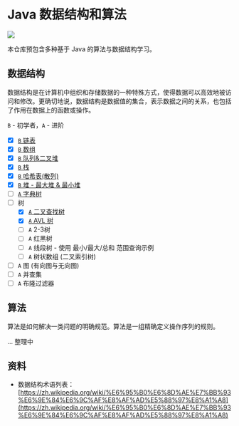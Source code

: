 # Java 数据结构和算法

![](https://bugstack.cn/images/article/algorithm/algorithms-220723-00.png?raw=true)

本仓库预包含多种基于 Java 的算法与数据结构学习。

## 数据结构

数据结构是在计算机中组织和存储数据的一种特殊方式，使得数据可以高效地被访问和修改。更确切地说，数据结构是数据值的集合，表示数据之间的关系，也包括了作用在数据上的函数或操作。

`B` - 初学者，`A` - 进阶

- [x] [`B` 链表](https://bugstack.cn/md/algorithm/data-structures/2022-07-22-linked-list.html)
- [x] [`B` 数组](https://bugstack.cn/md/algorithm/data-structures/2022-07-30-array-list.html)
- [x] [`B` 队列&二叉堆](https://bugstack.cn/md/algorithm/data-structures/2022-08-06-queue.html)
- [x] [`B` 栈](https://bugstack.cn/md/algorithm/data-structures/2022-08-17-stack.html)
- [x] [`B` 哈希表(散列)](https://bugstack.cn/md/algorithm/data-structures/2022-08-27-hash-table.html)
- [x] [`B` 堆 - 最大堆 & 最小堆](https://bugstack.cn/md/algorithm/data-structures/2022-09-03-heap.html)
- [ ] [`A` 字典树](https://bugstack.cn/md/algorithm/data-structures/2022-09-14-trie.html)
- [ ] 树
  - [x] [`A` 二叉查找树](https://bugstack.cn/md/algorithm/data-structures/2022-09-18-tree.html)
  - [x] [`A` AVL 树](https://bugstack.cn/md/algorithm/data-structures/2022-09-26-tree-avl.html)
  - [ ] `A` 2-3树
  - [ ] `A` 红黑树
  - [ ] `A` 线段树 - 使用 最小/最大/总和 范围查询示例
  - [ ] `A` 树状数组 (二叉索引树)
- [ ] `A` 图 (有向图与无向图)
- [ ] `A` 并查集
- [ ] `A` 布隆过滤器

## 算法

算法是如何解决一类问题的明确规范。算法是一组精确定义操作序列的规则。

... 整理中

## 资料

- 数据结构术语列表：[https://zh.wikipedia.org/wiki/%E6%95%B0%E6%8D%AE%E7%BB%93%E6%9E%84%E6%9C%AF%E8%AF%AD%E5%88%97%E8%A1%A8](https://zh.wikipedia.org/wiki/%E6%95%B0%E6%8D%AE%E7%BB%93%E6%9E%84%E6%9C%AF%E8%AF%AD%E5%88%97%E8%A1%A8)